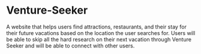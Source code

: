# Venture-Seeker
A website that helps users find attractions, restaurants, and their stay for their future vacations based on the location the user searches for. Users will be able to skip all the hard research on their next vacation through Venture Seeker and will be able to connect with other users.
